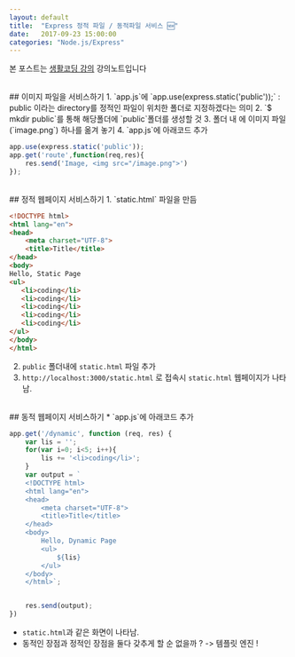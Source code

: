 ```yaml
---
layout: default
title:  "Express 정적 파일 / 동적파일 서비스 🆕"
date:   2017-09-23 15:00:00
categories: "Node.js/Express"
---
```


본 포스트는 [생활코딩 강의](https://www.inflearn.com/course/nodejs-강좌-생활코딩) 강의노트입니다


<br>
## 이미지 파일을 서비스하기
1. `app.js`에 `app.use(express.static('public'));` : public 이라는 directory를 정적인 파일이 위치한 폴더로 지정하겠다는 의미
2. `$ mkdir public`를 통해 해당폴더에 `public`폴더를 생성할 것
3. 폴더 내 에 이미지 파일(`image.png`) 하나를 옮겨 놓기
4. `app.js`에 아래코드 추가

```javascript
app.use(express.static('public'));
app.get('route',function(req,res){
    res.send('Image, <img src="/image.png">')
});
```

<br>
## 정적 웹페이지 서비스하기
1. `static.html` 파일을 만듬

```html
<!DOCTYPE html>
<html lang="en">
<head>
    <meta charset="UTF-8">
    <title>Title</title>
</head>
<body>
Hello, Static Page
<ul>
   <li>coding</li>
   <li>coding</li>
   <li>coding</li>
   <li>coding</li>
   <li>coding</li>
</ul>
</body>
</html>
```

2. `public` 폴더내에 `static.html` 파일 추가
3. `http://localhost:3000/static.html` 로 접속시 `static.html` 웹페이지가 나타남.


<br>
## 동적 웹페이지 서비스하기
* `app.js`에 아래코드 추가

```javascript
app.get('/dynamic', function (req, res) {
    var lis = '';
    for(var i=0; i<5; i++){
        lis += '<li>coding</li>';
    }
    var output = `
    <!DOCTYPE html>
    <html lang="en">
    <head>
        <meta charset="UTF-8">
        <title>Title</title>
    </head>
    <body>
        Hello, Dynamic Page
        <ul>
            ${lis}
        </ul>
    </body>
    </html>`;


    res.send(output);
})
```

* `static.html`과 같은 화면이 나타남.
* 동적인 장점과 정적인 장점을 둘다 갖추게 할 순 없을까 ? -> 템플릿 엔진 !




